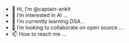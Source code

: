 - 👋 Hi, I’m @captain-ankit
- 👀 I’m interested in AI  ...
- 🌱 I’m currently learning DSA...
- 💞️ I’m looking to collaborate on open source ...
- 📫 How to reach me ...

<!---
captain-ankit/captain-ankit is a ✨ special ✨ repository because its `README.md` (this file) appears on your GitHub profile.
You can click the Preview link to take a look at your changes.
--->
